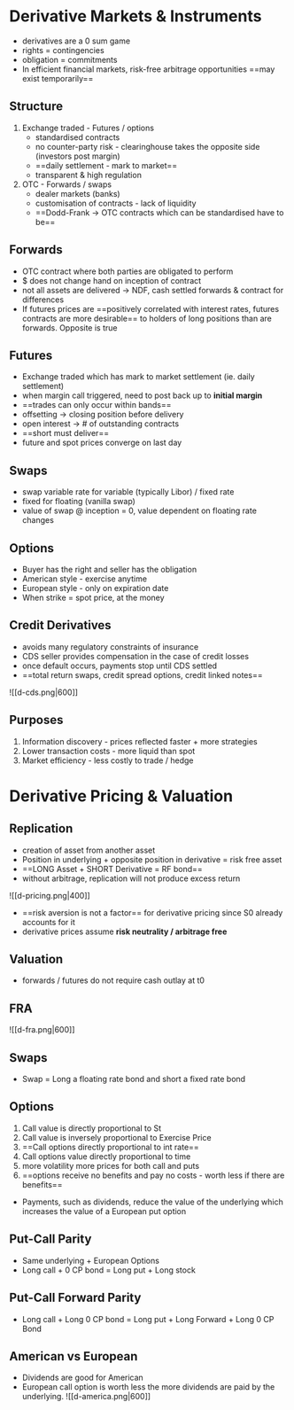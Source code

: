 # Derivative Markets & Instruments
* derivatives are a 0 sum game
* rights = contingencies
* obligation = commitments
* In efficient financial markets, risk-free arbitrage opportunities ==may exist temporarily==

## Structure
1) Exchange traded - Futures / options
	* standardised contracts
	* no counter-party risk - clearinghouse takes the opposite side (investors post margin)
	* ==daily settlement - mark to market==
	* transparent & high regulation
2) OTC - Forwards / swaps
	* dealer markets (banks)
	* customisation of contracts - lack of liquidity
	* ==Dodd-Frank -> OTC contracts which can be standardised have to be==

## Forwards
* OTC contract where both parties are obligated to perform
* $ does not change hand on inception of contract
* not all assets are delivered -> NDF, cash settled forwards & contract for differences
* If futures prices are ==positively correlated with interest rates, futures contracts are more desirable== to holders of long positions than are forwards. Opposite is true

## Futures
* Exchange traded which has mark to market settlement (ie. daily settlement)
* when margin call triggered, need to post back up to **initial margin**
* ==trades can only occur within bands==
* offsetting -> closing position before delivery
* open interest -> # of outstanding contracts
* ==short must deliver==
* future and spot prices converge on last day

## Swaps
* swap variable rate for variable (typically Libor) / fixed rate
* fixed for floating (vanilla swap)
* value of swap @ inception = 0, value dependent on floating rate changes

## Options
* Buyer has the right and seller has the obligation
* American style - exercise anytime
* European style - only on expiration date
* When strike = spot price, at the money

## Credit Derivatives
* avoids many regulatory constraints of insurance
* CDS seller provides compensation in the case of credit losses
* once default occurs, payments stop until CDS settled
* ==total return swaps, credit spread options, credit linked notes==

![[d-cds.png|600]]

## Purposes
1) Information discovery - prices reflected faster + more strategies
2) Lower transaction costs - more liquid than spot
3) Market efficiency - less costly to trade / hedge

# Derivative Pricing & Valuation
## Replication
* creation of asset from another asset
* Position in underlying + opposite position in derivative = risk free asset
* ==LONG Asset + SHORT Derivative = RF bond==
* without arbitrage, replication will not produce excess return

![[d-pricing.png|400]]

* ==risk aversion is not a factor== for derivative pricing since S0 already accounts for it
* derivative prices assume **risk neutrality / arbitrage free**

## Valuation
* forwards / futures do not require cash outlay at t0

## FRA
![[d-fra.png|600]]

## Swaps
* Swap = Long a floating rate bond and short a fixed rate bond

## Options
1) Call value is directly proportional to St
2) Call value is inversely proportional to Exercise Price
3) ==Call options directly proportional to int rate==
4) Call options value directly proportional to time
5) more volatility more prices for both call and puts
6) ==options receive no benefits and pay no costs - worth less if there are benefits==

* Payments, such as dividends, reduce the value of the underlying which increases the value of a European put option

## Put-Call Parity
* Same underlying + European Options
* Long call + 0 CP bond = Long put + Long stock

## Put-Call Forward Parity
* Long call + Long 0 CP bond = Long put + Long Forward  + Long 0 CP Bond

## American vs European
* Dividends are good for American
* European call option is worth less the more dividends are paid by the underlying.
![[d-america.png|600]]